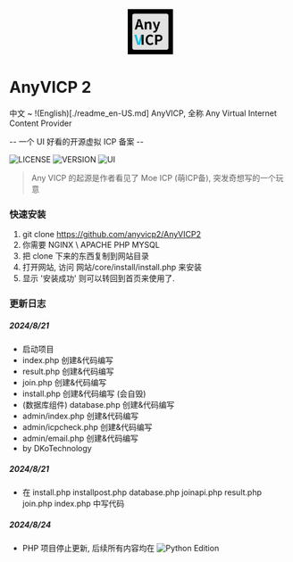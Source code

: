 <div align="center">
    <img src="./logo.png" width="81" height="81">
</div>

# AnyVICP 2

中文 ~ !(English)[./readme_en-US.md]
AnyVICP, 全称 Any Virtual Internet Content Provider

-- 一个 UI 好看的开源虚拟 ICP 备案 --

![LICENSE](https://img.shields.io/badge/LICENSE-MIT-green)
![VERSION](https://img.shields.io/badge/Version-2.0.0-blue)
![UI](https://img.shields.io/badge/UI_Pack-MDUI_2_Bootstrap_5-red)

> Any VICP 的起源是作者看见了 Moe ICP (萌ICP备), 突发奇想写的一个玩意

### 快速安装
1. git clone https://github.com/anyvicp2/AnyVICP2
2. 你需要 NGINX \ APACHE PHP MYSQL
3. 把 clone 下来的东西复制到网站目录
4. 打开网站, 访问 网站/core/install/install.php 来安装
5. 显示 '安装成功' 则可以转回到首页来使用了.

### 更新日志

##### 2024/8/21
- 启动项目
- index.php 创建&代码编写
- result.php 创建&代码编写
- join.php 创建&代码编写
- install.php 创建&代码编写 (会自毁)
- (数据库组件) database.php 创建&代码编写
- admin/index.php 创建&代码编写
- admin/icpcheck.php 创建&代码编写
- admin/email.php 创建&代码编写
- by DKoTechnology

##### 2024/8/21

- 在 install.php installpost.php database.php joinapi.php result.php join.php index.php 中写代码

##### 2024/8/24
- PHP 项目停止更新, 后续所有内容均在 ![Python Edition](https://github.com/anyvicp2/AnyVICP-2)
